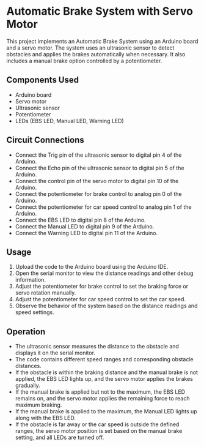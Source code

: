 # Automatic Brake System with Servo Motor

This project implements an Automatic Brake System using an Arduino board and a servo motor. The system uses an ultrasonic sensor to detect obstacles and applies the brakes automatically when necessary. It also includes a manual brake option controlled by a potentiometer.

## Components Used

- Arduino board
- Servo motor
- Ultrasonic sensor
- Potentiometer
- LEDs (EBS LED, Manual LED, Warning LED)

## Circuit Connections

- Connect the Trig pin of the ultrasonic sensor to digital pin 4 of the Arduino.
- Connect the Echo pin of the ultrasonic sensor to digital pin 5 of the Arduino.
- Connect the control pin of the servo motor to digital pin 10 of the Arduino.
- Connect the potentiometer for brake control to analog pin 0 of the Arduino.
- Connect the potentiometer for car speed control to analog pin 1 of the Arduino.
- Connect the EBS LED to digital pin 8 of the Arduino.
- Connect the Manual LED to digital pin 9 of the Arduino.
- Connect the Warning LED to digital pin 11 of the Arduino.

## Usage

1. Upload the code to the Arduino board using the Arduino IDE.
2. Open the serial monitor to view the distance readings and other debug information.
3. Adjust the potentiometer for brake control to set the braking force or servo rotation manually.
4. Adjust the potentiometer for car speed control to set the car speed.
5. Observe the behavior of the system based on the distance readings and speed settings.

## Operation

- The ultrasonic sensor measures the distance to the obstacle and displays it on the serial monitor.
- The code contains different speed ranges and corresponding obstacle distances.
- If the obstacle is within the braking distance and the manual brake is not applied, the EBS LED lights up, and the servo motor applies the brakes gradually.
- If the manual brake is applied but not to the maximum, the EBS LED remains on, and the servo motor applies the remaining force to reach maximum braking.
- If the manual brake is applied to the maximum, the Manual LED lights up along with the EBS LED.
- If the obstacle is far away or the car speed is outside the defined ranges, the servo motor position is set based on the manual brake setting, and all LEDs are turned off.
